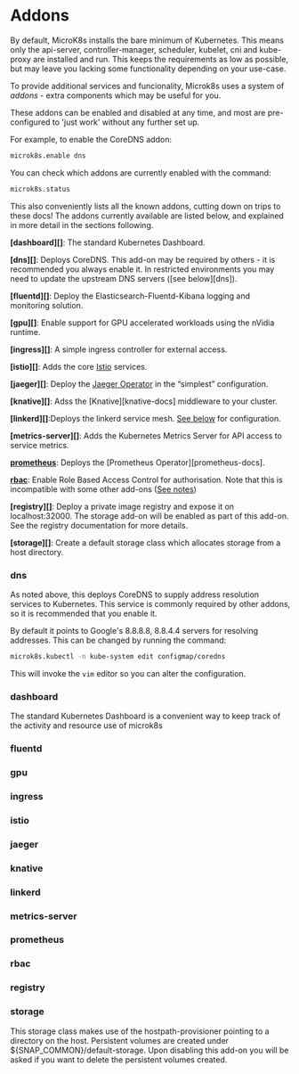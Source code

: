 # Addons

By default, MicroK8s installs the bare minimum of Kubernetes.  This means only
the api-server, controller-manager, scheduler, kubelet, cni and kube-proxy are
installed and run. This keeps the requirements as low as possible, but may
leave you lacking some functionality depending on your use-case.

To provide additional services and funcionality, Microk8s uses a system of
*addons* - extra components which may be useful for you.

These addons can be enabled and disabled at any time, and most are
pre-configured to 'just work' without any further set up.

For example, to enable the CoreDNS addon:

```bash
microk8s.enable dns
```

You can check which addons are currently enabled with the command:

```bash
microk8s.status
```

This also conveniently lists all the known addons, cutting down on trips to
these docs! The addons currently available are listed below, and explained in
more detail in the sections following.

**[dashboard][]**: The standard Kubernetes Dashboard.

**[dns][]**: Deploys CoreDNS. This add-on may be required by others - it is
recommended you always enable it. In restricted environments you may need to
update the upstream DNS servers ([see below][dns]).

**[fluentd][]**: Deploy the Elasticsearch-Fluentd-Kibana logging and monitoring
solution.

**[gpu][]**:  Enable support for GPU accelerated workloads using the nVidia runtime.

**[ingress][]**: A simple ingress controller for external access.

**[istio][]**: Adds the core [Istio][istio-docs] services.

**[jaeger][]**: Deploy the [Jaeger Operator][jaeger-docs] in the “simplest” configuration.

**[knative][]**: Adss the [Knative][knative-docs] middleware to your cluster.

**[linkerd][]**:Deploys the linkerd service mesh. [See below](#linkerd) for configuration.

**[metrics-server][]**: Adds the Kubernetes Metrics Server for API access to service metrics.

**[prometheus]()**: Deploys the [Prometheus Operator][prometheus-docs].

**[rbac]()**: Enable Role Based Access Control for authorisation. Note that this is incompatible with some other add-ons ([See notes](#rbac))

**[registry][]**: Deploy a private image registry and expose it on localhost:32000. The storage add-on will be enabled as part of this add-on. See the registry documentation for more details.

**[storage][]**: Create a default storage class which allocates storage from a host directory.


### dns

As noted above, this deploys CoreDNS to supply address resolution services to Kubernetes. This service is commonly required by other addons, so it is recommended that you enable it.

By default it points to Google's 8.8.8.8, 8.8.4.4 servers for resolving
addresses. This can be changed by running the command:

```bash
microk8s.kubectl -n kube-system edit configmap/coredns
```

This will invoke the `vim` editor so you can alter the configuration.

### dashboard

The standard Kubernetes Dashboard is a convenient way to keep track of the
activity and resource use of microk8s

### fluentd



### gpu

### ingress

### istio

### jaeger

### knative

### linkerd

### metrics-server

### prometheus

### rbac

### registry

### storage

This storage class makes use of the hostpath-provisioner pointing to a directory on the host. Persistent volumes are created under ${SNAP_COMMON}/default-storage. Upon disabling this add-on you will be asked if you want to delete the persistent volumes created.

[efk-upstream]: https://kubernetes.io/docs/tasks/debug-application-cluster/logging-elasticsearch-kibana/
[istio-docs]: https://istio.io/docs/concepts/what-is-istio/
[jaeger-docs]: https://github.com/jaegertracing/jaeger-operator
[linkerd-docs]: https://linkerd.io/2/overview/
